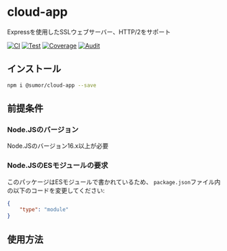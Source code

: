 # cloud-app
Expressを使用したSSLウェブサーバー、HTTP/2をサポート

[![CI](https://github.com/sumor-cloud/cloud-app/actions/workflows/ci.yml/badge.svg)](https://github.com/sumor-cloud/cloud-app/actions/workflows/ci.yml)
[![Test](https://github.com/sumor-cloud/cloud-app/actions/workflows/ut.yml/badge.svg)](https://github.com/sumor-cloud/cloud-app/actions/workflows/ut.yml)
[![Coverage](https://github.com/sumor-cloud/cloud-app/actions/workflows/coverage.yml/badge.svg)](https://github.com/sumor-cloud/cloud-app/actions/workflows/coverage.yml)
[![Audit](https://github.com/sumor-cloud/cloud-app/actions/workflows/audit.yml/badge.svg)](https://github.com/sumor-cloud/cloud-app/actions/workflows/audit.yml)

## インストール
```bash
npm i @sumor/cloud-app --save
```

## 前提条件

### Node.JSのバージョン
Node.JSのバージョン16.x以上が必要

### Node.JSのESモジュールの要求
このパッケージはESモジュールで書かれているため、
```package.json```ファイル内の以下のコードを変更してください:
```json
{
    "type": "module"
}
```

## 使用方法